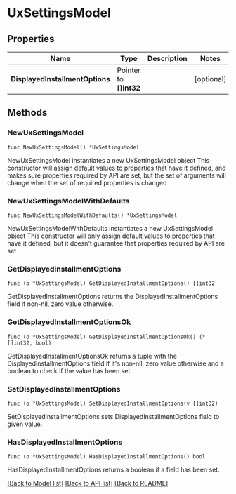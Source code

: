 # UxSettingsModel

## Properties

Name | Type | Description | Notes
------------ | ------------- | ------------- | -------------
**DisplayedInstallmentOptions** | Pointer to **[]int32** |  | [optional] 

## Methods

### NewUxSettingsModel

`func NewUxSettingsModel() *UxSettingsModel`

NewUxSettingsModel instantiates a new UxSettingsModel object
This constructor will assign default values to properties that have it defined,
and makes sure properties required by API are set, but the set of arguments
will change when the set of required properties is changed

### NewUxSettingsModelWithDefaults

`func NewUxSettingsModelWithDefaults() *UxSettingsModel`

NewUxSettingsModelWithDefaults instantiates a new UxSettingsModel object
This constructor will only assign default values to properties that have it defined,
but it doesn't guarantee that properties required by API are set

### GetDisplayedInstallmentOptions

`func (o *UxSettingsModel) GetDisplayedInstallmentOptions() []int32`

GetDisplayedInstallmentOptions returns the DisplayedInstallmentOptions field if non-nil, zero value otherwise.

### GetDisplayedInstallmentOptionsOk

`func (o *UxSettingsModel) GetDisplayedInstallmentOptionsOk() (*[]int32, bool)`

GetDisplayedInstallmentOptionsOk returns a tuple with the DisplayedInstallmentOptions field if it's non-nil, zero value otherwise
and a boolean to check if the value has been set.

### SetDisplayedInstallmentOptions

`func (o *UxSettingsModel) SetDisplayedInstallmentOptions(v []int32)`

SetDisplayedInstallmentOptions sets DisplayedInstallmentOptions field to given value.

### HasDisplayedInstallmentOptions

`func (o *UxSettingsModel) HasDisplayedInstallmentOptions() bool`

HasDisplayedInstallmentOptions returns a boolean if a field has been set.


[[Back to Model list]](../README.md#documentation-for-models) [[Back to API list]](../README.md#documentation-for-api-endpoints) [[Back to README]](../README.md)


